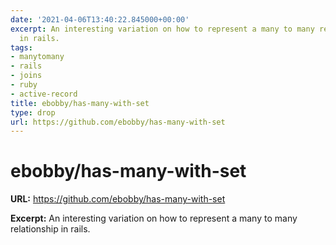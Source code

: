 ```yaml
---
date: '2021-04-06T13:40:22.845000+00:00'
excerpt: An interesting variation on how to represent a many to many relationship
  in rails.
tags:
- manytomany
- rails
- joins
- ruby
- active-record
title: ebobby/has-many-with-set
type: drop
url: https://github.com/ebobby/has-many-with-set
---
```


# ebobby/has-many-with-set

**URL:** https://github.com/ebobby/has-many-with-set

**Excerpt:** An interesting variation on how to represent a many to many relationship in rails.
